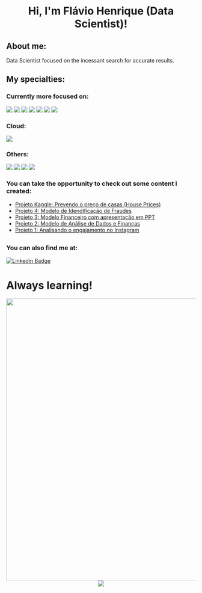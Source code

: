 
<h1 align="center"> Hi, I'm Flávio Henrique (Data Scientist)! </h1>

## About me:

Data Scientist focused on the incessant search for accurate results.

## My specialties:

### Currently more focused on: 
<img src="https://img.shields.io/badge/python-3670A0?style=for-the-badge&logo=python&logoColor=ffdd54"/> <img src="https://img.shields.io/badge/pandas-%23150458.svg?style=for-the-badge&logo=pandas&logoColor=white"/> <img src="https://img.shields.io/badge/numpy-%23013243.svg?style=for-the-badge&logo=numpy&logoColor=white"/> <img src="https://img.shields.io/badge/Matplotlib-%233F4F75.svg?style=for-the-badge&logo=plotly&logoColor=white"/> <img src="https://img.shields.io/badge/Selenium-43B02A?style=for-the-badge&logo=Selenium&logoColor=white"/> <img src="https://img.shields.io/badge/scikit_learn-F7931E?style=for-the-badge&logo=scikit-learn&logoColor=white"/> <img src="https://img.shields.io/badge/power_bi-F2C811?style=for-the-badge&logo=powerbi&logoColor=black"/> 

### Cloud: 
<img src="https://img.shields.io/badge/Microsoft_Azure-0089D6?style=for-the-badge&logo=microsoft-azure&logoColor=white"/> 

### Others: 
<img src="https://img.shields.io/badge/Anaconda-%2344A833.svg?style=for-the-badge&logo=anaconda&logoColor=white"/> <img src="https://img.shields.io/badge/PyCharm-000000.svg?&style=for-the-badge&logo=PyCharm&logoColor=white"/> <img src="https://img.shields.io/badge/Spyder%20Ide-FF0000?style=for-the-badge&logo=spyder%20ide&logoColor=white"/> <img src="https://img.shields.io/badge/Jupyter-F37626.svg?&style=for-the-badge&logo=Jupyter&logoColor=white"/> 

### You can take the opportunity to check out some content I created:

- <a href="https://github.com/flaviohenriquehb777/HousePrices">
    Projeto Kaggle: Prevendo o preço de casas (House Prices)
  </a>
- <a href="https://github.com/flaviohenriquehb777/Projeto_4_Modelo_de_Identificacao_de_Fraude">
    Projeto 4: Modelo de Idendificação de Fraudes
  </a>
- <a href="https://github.com/flaviohenriquehb777/Projeto_3_Financas_com_Apresentacao_Final_em_PPT">
    Projeto 3: Modelo Financeiro com apresentação em PPT
  </a>
- <a href="https://github.com/flaviohenriquehb777/Projeto_2_Mini_Projeto_de_Analise_de_Dados_Financas">
    Projeto 2: Modelo de Análise de Dados e Finanças
  </a>
- <a href="https://github.com/flaviohenriquehb777/Projeto_1_Analisando_o_Engajamento_do_Instagram">
    Projeto 1: Analisando o engajamento no Instagram
  </a>

##

### You can also find me at:

[![Linkedin Badge](https://img.shields.io/badge/-LinkedIn-blue?style=flat-square&logo=Linkedin&logoColor=white&link=https://www.linkedin.com/in/flávio-henrique-barbosa-38465938/)](https://www.linkedin.com/in/flávio-henrique-barbosa-38465938/)
  
# Always learning!

<div align="center">
<img src="https://github.com/flaviohenriquehb777/flaviohenriquehb777/assets/109081925/c2838d5d-c9af-4405-a460-74cbadbc1c16.png" width="750px" />
</div>

<div align="center" width="48%" >
<img src="https://github-readme-streak-stats.herokuapp.com/?user=flaviohenriquehb777&stroke=ffffff&background=171717&ring=3382ed&fire=3382ed&currStreakNum=ffffff&currStreakLabel=3382ed&sideNums=ffffff&sideLabels=ffffff&dates=ffffff&hide_border=true"/>
